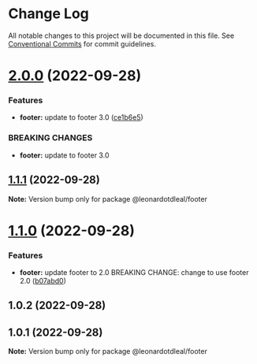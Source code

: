 # Change Log

All notable changes to this project will be documented in this file.
See [Conventional Commits](https://conventionalcommits.org) for commit guidelines.

# [2.0.0](https://github.com/leonardotdleal/lerna-getting-started-example/compare/@leonardotdleal/footer@1.1.1...@leonardotdleal/footer@2.0.0) (2022-09-28)


### Features

* **footer:** update to footer 3.0 ([ce1b6e5](https://github.com/leonardotdleal/lerna-getting-started-example/commit/ce1b6e5603b2c1e4d01ec06ac4679a35c95aa18f))


### BREAKING CHANGES

* **footer:** update to footer 3.0





## [1.1.1](https://github.com/leonardotdleal/lerna-getting-started-example/compare/@leonardotdleal/footer@1.1.0...@leonardotdleal/footer@1.1.1) (2022-09-28)

**Note:** Version bump only for package @leonardotdleal/footer





# [1.1.0](https://github.com/leonardotdleal/lerna-getting-started-example/compare/@leonardotdleal/footer@1.0.2...@leonardotdleal/footer@1.1.0) (2022-09-28)


### Features

* **footer:** update footer to 2.0 BREAKING CHANGE: change to use footer 2.0 ([b07abd0](https://github.com/leonardotdleal/lerna-getting-started-example/commit/b07abd06e06f8fe1bdda144d2df574b8a2a5c2d3))





## 1.0.2 (2022-09-28)



## 1.0.1 (2022-09-28)

**Note:** Version bump only for package @leonardotdleal/footer
